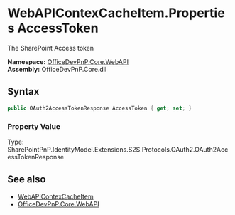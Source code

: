 # WebAPIContexCacheItem.Properties AccessToken
 The SharePoint Access token   

**Namespace:** [OfficeDevPnP.Core.WebAPI](OfficeDevPnP.Core.WebAPI.md)  
**Assembly:** OfficeDevPnP.Core.dll  
## Syntax
```C#
public OAuth2AccessTokenResponse AccessToken { get; set; }
```

### Property Value
Type: SharePointPnP.IdentityModel.Extensions.S2S.Protocols.OAuth2.OAuth2AccessTokenResponse  

## See also
- [WebAPIContexCacheItem](OfficeDevPnP.Core.WebAPI.WebAPIContexCacheItem.md) 
- [OfficeDevPnP.Core.WebAPI](OfficeDevPnP.Core.WebAPI.md) 
